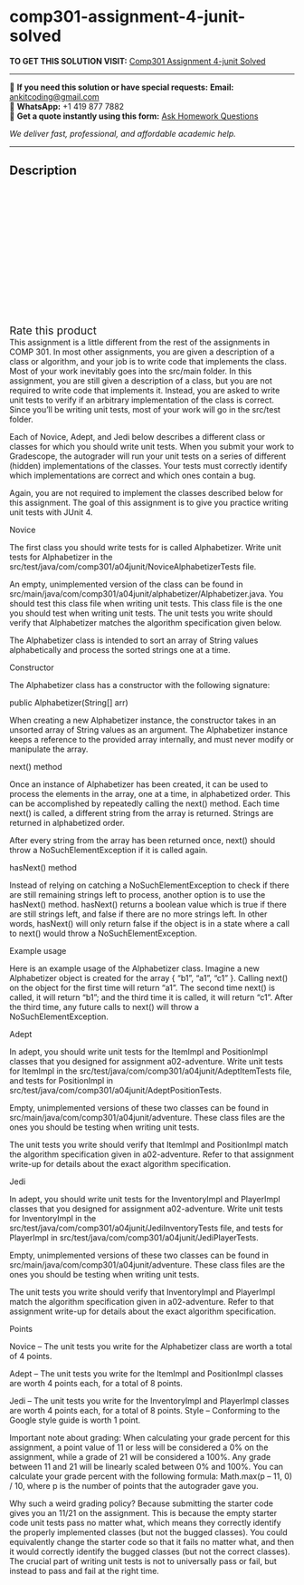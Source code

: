 # comp301-assignment-4-junit-solved
**TO GET THIS SOLUTION VISIT:** [Comp301 Assignment 4-junit Solved](https://www.ankitcodinghub.com/product/comp301-a04-junit-solved/)


---

📩 **If you need this solution or have special requests:** **Email:** ankitcoding@gmail.com  
📱 **WhatsApp:** +1 419 877 7882  
📄 **Get a quote instantly using this form:** [Ask Homework Questions](https://www.ankitcodinghub.com/services/ask-homework-questions/)

*We deliver fast, professional, and affordable academic help.*

---

<h2>Description</h2>



<div class="kk-star-ratings kksr-auto kksr-align-center kksr-valign-top" data-payload="{&quot;align&quot;:&quot;center&quot;,&quot;id&quot;:&quot;131791&quot;,&quot;slug&quot;:&quot;default&quot;,&quot;valign&quot;:&quot;top&quot;,&quot;ignore&quot;:&quot;&quot;,&quot;reference&quot;:&quot;auto&quot;,&quot;class&quot;:&quot;&quot;,&quot;count&quot;:&quot;0&quot;,&quot;legendonly&quot;:&quot;&quot;,&quot;readonly&quot;:&quot;&quot;,&quot;score&quot;:&quot;0&quot;,&quot;starsonly&quot;:&quot;&quot;,&quot;best&quot;:&quot;5&quot;,&quot;gap&quot;:&quot;4&quot;,&quot;greet&quot;:&quot;Rate this product&quot;,&quot;legend&quot;:&quot;0\/5 - (0 votes)&quot;,&quot;size&quot;:&quot;24&quot;,&quot;title&quot;:&quot;Comp301 Assignment 4-junit Solved&quot;,&quot;width&quot;:&quot;0&quot;,&quot;_legend&quot;:&quot;{score}\/{best} - ({count} {votes})&quot;,&quot;font_factor&quot;:&quot;1.25&quot;}">

<div class="kksr-stars">

<div class="kksr-stars-inactive">
            <div class="kksr-star" data-star="1" style="padding-right: 4px">


<div class="kksr-icon" style="width: 24px; height: 24px;"></div>
        </div>
            <div class="kksr-star" data-star="2" style="padding-right: 4px">


<div class="kksr-icon" style="width: 24px; height: 24px;"></div>
        </div>
            <div class="kksr-star" data-star="3" style="padding-right: 4px">


<div class="kksr-icon" style="width: 24px; height: 24px;"></div>
        </div>
            <div class="kksr-star" data-star="4" style="padding-right: 4px">


<div class="kksr-icon" style="width: 24px; height: 24px;"></div>
        </div>
            <div class="kksr-star" data-star="5" style="padding-right: 4px">


<div class="kksr-icon" style="width: 24px; height: 24px;"></div>
        </div>
    </div>

<div class="kksr-stars-active" style="width: 0px;">
            <div class="kksr-star" style="padding-right: 4px">


<div class="kksr-icon" style="width: 24px; height: 24px;"></div>
        </div>
            <div class="kksr-star" style="padding-right: 4px">


<div class="kksr-icon" style="width: 24px; height: 24px;"></div>
        </div>
            <div class="kksr-star" style="padding-right: 4px">


<div class="kksr-icon" style="width: 24px; height: 24px;"></div>
        </div>
            <div class="kksr-star" style="padding-right: 4px">


<div class="kksr-icon" style="width: 24px; height: 24px;"></div>
        </div>
            <div class="kksr-star" style="padding-right: 4px">


<div class="kksr-icon" style="width: 24px; height: 24px;"></div>
        </div>
    </div>
</div>


<div class="kksr-legend" style="font-size: 19.2px;">
            <span class="kksr-muted">Rate this product</span>
    </div>
    </div>
This assignment is a little different from the rest of the assignments in COMP 301. In most other assignments, you are given a description of a class or algorithm, and your job is to write code that implements the class. Most of your work inevitably goes into the src/main folder. In this assignment, you are still given a description of a class, but you are not required to write code that implements it. Instead, you are asked to write unit tests to verify if an arbitrary implementation of the class is correct. Since you’ll be writing unit tests, most of your work will go in the src/test folder.

Each of Novice, Adept, and Jedi below describes a different class or classes for which you should write unit tests. When you submit your work to Gradescope, the autograder will run your unit tests on a series of different (hidden) implementations of the classes. Your tests must correctly identify which implementations are correct and which ones contain a bug.

Again, you are not required to implement the classes described below for this assignment. The goal of this assignment is to give you practice writing unit tests with JUnit 4.

Novice

The first class you should write tests for is called Alphabetizer. Write unit tests for Alphabetizer in the src/test/java/com/comp301/a04junit/NoviceAlphabetizerTests file.

An empty, unimplemented version of the class can be found in src/main/java/com/comp301/a04junit/alphabetizer/Alphabetizer.java. You should test this class file when writing unit tests. This class file is the one you should test when writing unit tests. The unit tests you write should verify that Alphabetizer matches the algorithm specification given below.

The Alphabetizer class is intended to sort an array of String values alphabetically and process the sorted strings one at a time.

Constructor

The Alphabetizer class has a constructor with the following signature:

public Alphabetizer(String[] arr)

When creating a new Alphabetizer instance, the constructor takes in an unsorted array of String values as an argument. The Alphabetizer instance keeps a reference to the provided array internally, and must never modify or manipulate the array.

next() method

Once an instance of Alphabetizer has been created, it can be used to process the elements in the array, one at a time, in alphabetized order. This can be accomplished by repeatedly calling the next() method. Each time next() is called, a different string from the array is returned. Strings are returned in alphabetized order.

After every string from the array has been returned once, next() should throw a NoSuchElementException if it is called again.

hasNext() method

Instead of relying on catching a NoSuchElementException to check if there are still remaining strings left to process, another option is to use the hasNext() method. hasNext() returns a boolean value which is true if there are still strings left, and false if there are no more strings left. In other words, hasNext() will only return false if the object is in a state where a call to next() would throw a NoSuchElementException.

Example usage

Here is an example usage of the Alphabetizer class. Imagine a new Alphabetizer object is created for the array { “b1”, “a1”, “c1” }. Calling next() on the object for the first time will return “a1”. The second time next() is called, it will return “b1”; and the third time it is called, it will return “c1”. After the third time, any future calls to next() will throw a NoSuchElementException.

Adept

In adept, you should write unit tests for the ItemImpl and PositionImpl classes that you designed for assignment a02-adventure. Write unit tests for ItemImpl in the src/test/java/com/comp301/a04junit/AdeptItemTests file, and tests for PositionImpl in src/test/java/com/comp301/a04junit/AdeptPositionTests.

Empty, unimplemented versions of these two classes can be found in src/main/java/com/comp301/a04junit/adventure. These class files are the ones you should be testing when writing unit tests.

The unit tests you write should verify that ItemImpl and PositionImpl match the algorithm specification given in a02-adventure. Refer to that assignment write-up for details about the exact algorithm specification.

Jedi

In adept, you should write unit tests for the InventoryImpl and PlayerImpl classes that you designed for assignment a02-adventure. Write unit tests for InventoryImpl in the src/test/java/com/comp301/a04junit/JediInventoryTests file, and tests for PlayerImpl in src/test/java/com/comp301/a04junit/JediPlayerTests.

Empty, unimplemented versions of these two classes can be found in src/main/java/com/comp301/a04junit/adventure. These class files are the ones you should be testing when writing unit tests.

The unit tests you write should verify that InventoryImpl and PlayerImpl match the algorithm specification given in a02-adventure. Refer to that assignment write-up for details about the exact algorithm specification.

Points

Novice – The unit tests you write for the Alphabetizer class are worth a total of 4 points.

Adept – The unit tests you write for the ItemImpl and PositionImpl classes are worth 4 points each, for a total of 8 points.

Jedi – The unit tests you write for the InventoryImpl and PlayerImpl classes are worth 4 points each, for a total of 8 points. Style – Conforming to the Google style guide is worth 1 point.

Important note about grading: When calculating your grade percent for this assignment, a point value of 11 or less will be considered a 0% on the assignment, while a grade of 21 will be considered a 100%. Any grade between 11 and 21 will be linearly scaled between 0% and 100%. You can calculate your grade percent with the following formula: Math.max(p – 11, 0) / 10, where p is the number of points that the autograder gave you.

Why such a weird grading policy? Because submitting the starter code gives you an 11/21 on the assignment. This is because the empty starter code unit tests pass no matter what, which means they correctly identify the properly implemented classes (but not the bugged classes). You could equivalently change the starter code so that it fails no matter what, and then it would correctly identify the bugged classes (but not the correct classes). The crucial part of writing unit tests is not to universally pass or fail, but instead to pass and fail at the right time.

